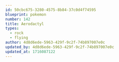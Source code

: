 ```yaml
---
id: 50cbc675-3280-4575-8b84-37c0d4f74595
blueprint: pokemon
number: 142
title: Aerodactyl
types:
  - rock
  - flying
author: 4d8d6ede-5963-429f-9c2f-74b897007e0c
updated_by: 4d8d6ede-5963-429f-9c2f-74b897007e0c
updated_at: 1716087122
---
```


